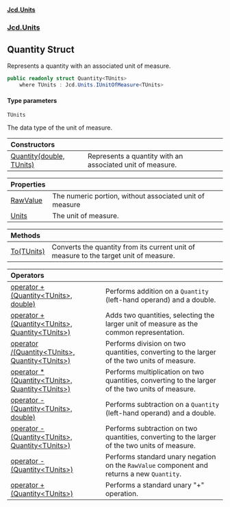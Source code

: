 #### [Jcd.Units](index.md 'index')
### [Jcd.Units](Jcd.Units.md 'Jcd.Units')

## Quantity<TUnits> Struct

Represents a quantity with an associated unit of measure.

```csharp
public readonly struct Quantity<TUnits>
    where TUnits : Jcd.Units.IUnitOfMeasure<TUnits>
```
#### Type parameters

<a name='Jcd.Units.Quantity_TUnits_.TUnits'></a>

`TUnits`

The data type of the unit of measure.

| Constructors | |
| :--- | :--- |
| [Quantity(double, TUnits)](Jcd.Units.Quantity_TUnits_.Quantity(double,TUnits).md 'Jcd.Units.Quantity<TUnits>.Quantity(double, TUnits)') | Represents a quantity with an associated unit of measure. |

| Properties | |
| :--- | :--- |
| [RawValue](Jcd.Units.Quantity_TUnits_.RawValue.md 'Jcd.Units.Quantity<TUnits>.RawValue') | The numeric portion, without associated unit of measure |
| [Units](Jcd.Units.Quantity_TUnits_.Units.md 'Jcd.Units.Quantity<TUnits>.Units') | The unit of measure. |

| Methods | |
| :--- | :--- |
| [To(TUnits)](Jcd.Units.Quantity_TUnits_.To(TUnits).md 'Jcd.Units.Quantity<TUnits>.To(TUnits)') | Converts the quantity from its current unit of measure to the target unit of measure. |

| Operators | |
| :--- | :--- |
| [operator +(Quantity&lt;TUnits&gt;, double)](Jcd.Units.Quantity_TUnits_.op_Addition(Jcd.Units.Quantity_TUnits_,double).md 'Jcd.Units.Quantity<TUnits>.op_Addition(Jcd.Units.Quantity<TUnits>, double)') | Performs addition on a `Quantity` (left-hand operand) and a double. |
| [operator +(Quantity&lt;TUnits&gt;, Quantity&lt;TUnits&gt;)](Jcd.Units.Quantity_TUnits_.op_Addition(Jcd.Units.Quantity_TUnits_,Jcd.Units.Quantity_TUnits_).md 'Jcd.Units.Quantity<TUnits>.op_Addition(Jcd.Units.Quantity<TUnits>, Jcd.Units.Quantity<TUnits>)') | Adds two quantities, selecting the larger unit of measure as the common representation. |
| [operator /(Quantity&lt;TUnits&gt;, Quantity&lt;TUnits&gt;)](Jcd.Units.Quantity_TUnits_.op_Division(Jcd.Units.Quantity_TUnits_,Jcd.Units.Quantity_TUnits_).md 'Jcd.Units.Quantity<TUnits>.op_Division(Jcd.Units.Quantity<TUnits>, Jcd.Units.Quantity<TUnits>)') | Performs division on two quantities, converting to the larger of the two units of measure. |
| [operator *(Quantity&lt;TUnits&gt;, Quantity&lt;TUnits&gt;)](Jcd.Units.Quantity_TUnits_.op_Multiply(Jcd.Units.Quantity_TUnits_,Jcd.Units.Quantity_TUnits_).md 'Jcd.Units.Quantity<TUnits>.op_Multiply(Jcd.Units.Quantity<TUnits>, Jcd.Units.Quantity<TUnits>)') | Performs multiplication on two quantities, converting to the larger of the two units of measure. |
| [operator -(Quantity&lt;TUnits&gt;, double)](Jcd.Units.Quantity_TUnits_.op_Subtraction(Jcd.Units.Quantity_TUnits_,double).md 'Jcd.Units.Quantity<TUnits>.op_Subtraction(Jcd.Units.Quantity<TUnits>, double)') | Performs subtraction on a `Quantity` (left-hand operand) and a double. |
| [operator -(Quantity&lt;TUnits&gt;, Quantity&lt;TUnits&gt;)](Jcd.Units.Quantity_TUnits_.op_Subtraction(Jcd.Units.Quantity_TUnits_,Jcd.Units.Quantity_TUnits_).md 'Jcd.Units.Quantity<TUnits>.op_Subtraction(Jcd.Units.Quantity<TUnits>, Jcd.Units.Quantity<TUnits>)') | Performs subtraction on two quantities, converting to the larger of the two units of measure. |
| [operator -(Quantity&lt;TUnits&gt;)](Jcd.Units.Quantity_TUnits_.op_UnaryNegation(Jcd.Units.Quantity_TUnits_).md 'Jcd.Units.Quantity<TUnits>.op_UnaryNegation(Jcd.Units.Quantity<TUnits>)') | Performs standard unary negation on the `RawValue` component and returns a new `Quantity`. |
| [operator +(Quantity&lt;TUnits&gt;)](Jcd.Units.Quantity_TUnits_.op_UnaryPlus(Jcd.Units.Quantity_TUnits_).md 'Jcd.Units.Quantity<TUnits>.op_UnaryPlus(Jcd.Units.Quantity<TUnits>)') | Performs a standard unary "+" operation. |
